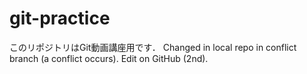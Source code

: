 # git-practice
このリポジトリはGit動画講座用です．
Changed in local repo in conflict branch (a conflict occurs).
Edit on GitHub (2nd).
